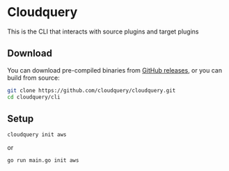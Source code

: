 # Cloudquery

This is the CLI that interacts with source plugins and target plugins

## Download

You can download pre-compiled binaries from [GitHub releases](https://github.com/cloudquery/cloudquery/releases), or you can build from source:

```sh
git clone https://github.com/cloudquery/cloudquery.git
cd cloudquery/cli
```

## Setup

```shell
cloudquery init aws
```

or

```sh
go run main.go init aws
```
